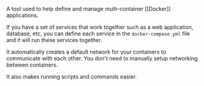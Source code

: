 A tool used to help define and manage multi-container [[Docker]] applications.

If you have a set of services that work together such as a web application, database, etc, you can define each service in the `docker-compose.yml` file and it will run these services together.

It automatically creates a default network for your containers to communicate with each other. You don't need to manually setup networking between containers.

It also makes running scripts and commands easier.